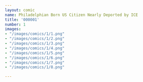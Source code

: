 ```yaml
---
layout: comic
name: Philadelphian Born US Citizen Nearly Deported by ICE
title: '000001'
number: 1
images:
- "/images/comics/1/1.png"
- "/images/comics/1/2.png"
- "/images/comics/1/3.png"
- "/images/comics/1/4.png"
- "/images/comics/1/5.png"
- "/images/comics/1/6.png"
- "/images/comics/1/7.png"
- "/images/comics/1/8.png"

---
```


